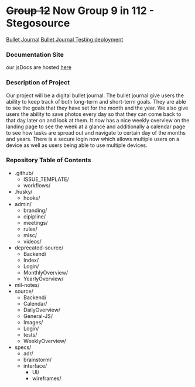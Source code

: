 # ~~Group 12~~ Now Group 9 in 112 - Stegosource

[Bullet Journal](https://stegosource-9lives.web.app/)
[Bullet Journal Testing deployment](https://testing-stegosource-9lives.web.app/)
### Documentation Site
our jsDocs are hosted [here](https://dustinlin.github.io/CSE112-sp22-group9-docs/)

### Description of Project

Our project will be a digital bullet journal. The bullet journal give users the ability to keep track of both long-term and short-term goals. They are able to see the goals that they have set for the month and the year. We also give users the ability to save photos every day so that they can come back to that day later on and look at them. It now has a nice weekly overview on the landing page to see the week at a glance and additionally a calendar page to see how tasks are spread out and navigate to certain day of the months and years. There is a secure login now which allows multiple users on a device as well as users being able to use multiple devices.

### Repository Table of Contents
- .github/
  - ISSUE_TEMPLATE/
  - workflows/
- .husky/
  - hooks/
- admin/
  - branding/
  - cipipline/
  - meetings/
  - rules/
  - misc/
  - videos/
- deprecated-source/
  - Backend/
  - Index/
  - Login/
  - MonthlyOverview/
  - YearlyOverview/
- mil-notes/
- source/
  - Backend/
  - Calendar/
  - DailyOverview/
  - General-JS/
  - Images/
  - Login/
  - tests/
  - WeeklyOverview/
- specs/
  - adr/
  - brainstorm/
  - interface/
    - UI/
    - wireframes/

